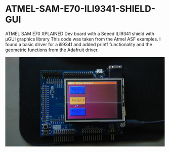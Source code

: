 # ATMEL-SAM-E70-ILI9341-SHIELD-GUI
ATMEL SAM E70 XPLAINED Dev board with a Seeed ILI9341 shield with μGUI graphics library
This code was taken from the Atmel ASF examples. I found a basic driver for a ili9341 and added printf functionality and the geometric
functions from the Adafruit driver.

![ScreenShot](https://github.com/trevieze/ATMEL-SAM-E70-ILI9341-SHIELD-GUI/blob/master/WIN_20170315_16_24_18_Pro.jpg?raw=true "ATMEL SAM e70 Xplained with ili9341 Shield")

